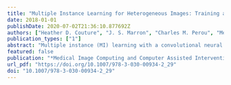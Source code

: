 ```yaml
---
title: "Multiple Instance Learning for Heterogeneous Images: Training a CNN for Histopathology"
date: 2018-01-01
publishDate: 2020-07-02T21:36:10.877692Z
authors: ["Heather D. Couture", "J. S. Marron", "Charles M. Perou", "Melissa A. Troester", "Marc Niethammer"]
publication_types: ["1"]
abstract: "Multiple instance (MI) learning with a convolutional neural network enables end-to-end training in the presence of weak image-level labels. We propose a new method for aggregating predictions from smaller regions of the image into an image-level classification by using the quantile function. The quantile function provides a more complete description of the heterogeneity within each image, improving image-level classification. We also adapt image augmentation to the MI framework by randomly selecting cropped regions on which to apply MI aggregation during each epoch of training. This provides a mechanism to study the importance of MI learning. We validate our method on five different classification tasks for breast tumor histology and provide a visualization method for interpreting local image classifications that could lead to future insights into tumor heterogeneity."
featured: false
publication: "*Medical Image Computing and Computer Assisted Intervention - MICCAI 2018 - 21st International Conference, Granada, Spain, September 16-20, 2018, Proceedings, Part II*"
url_pdf: "https://doi.org/10.1007/978-3-030-00934-2_29"
doi: "10.1007/978-3-030-00934-2_29"
---
```


